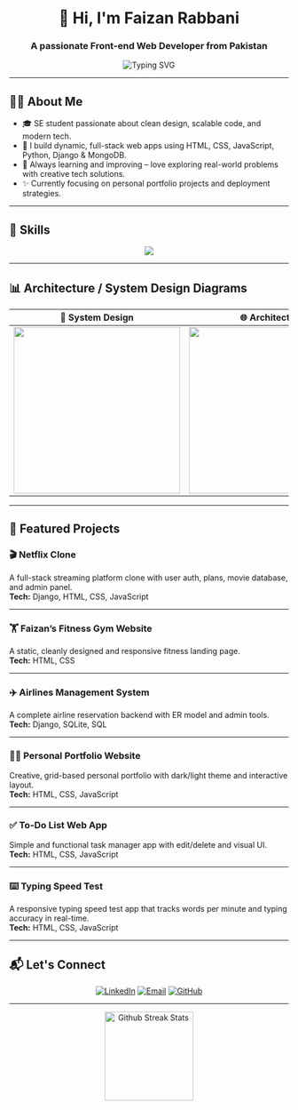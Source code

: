 <h1 align="center">👋 Hi, I'm Faizan Rabbani</h1>
<h3 align="center">A passionate Front-end Web Developer from Pakistan</h3>

<p align="center">
  <img src="https://readme-typing-svg.herokuapp.com?lines=HTML%2C+CSS%2C+JavaScript%2C+Python%2C+Django%2C+MongoDB;Always+learning+and+building...&center=true&width=500&height=60&pause=1000&speed=80" alt="Typing SVG" />
</p>

---

## 🧑‍💻 About Me

- 🎓 SE student passionate about clean design, scalable code, and modern tech.
- 🔨 I build dynamic, full-stack web apps using HTML, CSS, JavaScript, Python, Django & MongoDB.
- 🚀 Always learning and improving – love exploring real-world problems with creative tech solutions.
- ✨ Currently focusing on personal portfolio projects and deployment strategies.

---

## 💼 Skills

<p align="center">
  <img src="https://skillicons.dev/icons?i=html,css,js,python,django,mongodb,sqlite,git,github" />
</p>

---

## 📊 Architecture / System Design Diagrams

| 📌 System Design | 🌐 Architecture |
|------------------|----------------|
| <img src="https://www.crio.do/blog/content/images/2023/08/A-Comprehensive-Guide-to-System-Design.png" width="300"/> | <img src="https://integrio.net/static/a7aa5f34582757f1ae8793302a6c0499/components-of-web-application-architechture.png" width="300"/> |


---

## 🚀 Featured Projects

### 🎬 Netflix Clone
A full-stack streaming platform clone with user auth, plans, movie database, and admin panel.  
**Tech:** Django, HTML, CSS, JavaScript  


---

### 🏋️ Faizan’s Fitness Gym Website
A static, cleanly designed and responsive fitness landing page.  
**Tech:** HTML, CSS  


---

### ✈️ Airlines Management System
A complete airline reservation backend with ER model and admin tools.  
**Tech:** Django, SQLite, SQL  


---

### 🧑‍🎨 Personal Portfolio Website
Creative, grid-based personal portfolio with dark/light theme and interactive layout.  
**Tech:** HTML, CSS, JavaScript  


---

### ✅ To-Do List Web App
Simple and functional task manager app with edit/delete and visual UI.  
**Tech:** HTML, CSS, JavaScript  


---

### ⌨️ Typing Speed Test
A responsive typing speed test app that tracks words per minute and typing accuracy in real-time.  
**Tech:** HTML, CSS, JavaScript  

---

## 📬 Let's Connect

<p align="center">
  <a href="https://www.linkedin.com/in/faizan-webdev/" target="_blank"><img alt="LinkedIn" src="https://img.shields.io/badge/LinkedIn-Faizan%20Rabbani-blue?style=flat-square&logo=linkedin"></a>
  <a href="faizanrabbani987@gmail.com"><img alt="Email" src="https://img.shields.io/badge/Email-faizanrabbani987@gmail.com-red?style=flat-square&logo=gmail"></a>
  <a href="https://github.com/Faizan-rabbani"><img alt="GitHub" src="https://img.shields.io/badge/GitHub-faizanrabbani-black?style=flat-square&logo=github"></a>
</p>

---

<p align="center">
<img src="https://streak-stats.demolab.com/?user=Faizan-rabbani&theme=tokyonight" height="160", alt="Github Streak Stats"/>
</p>




